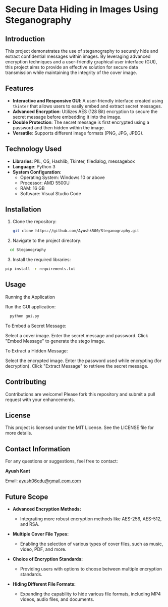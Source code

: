 # Secure Data Hiding in Images Using Steganography

## Introduction
This project demonstrates the use of steganography to securely hide and extract confidential messages within images. By leveraging advanced encryption techniques and a user-friendly graphical user interface (GUI), this project aims to provide an effective solution for secure data transmission while maintaining the integrity of the cover image.

## Features
- **Interactive and Responsive GUI**: A user-friendly interface created using `tkinter` that allows users to easily embed and extract secret messages.
- **Advanced Encryption**: Utilizes AES (128 Bit) encryption to secure the secret message before embedding it into the image.
- **Double Protection**: The secret message is first encrypted using a password and then hidden within the image.
- **Versatile**: Supports different image formats (PNG, JPG, JPEG).

## Technology Used
- **Libraries**: PIL, OS, Hashlib, Tkinter, filedialog, messagebox
- **Language**: Python 3
- **System Configuration**:
  - Operating System: Windows 10 or above
  - Processor: AMD 5500U
  - RAM: 16 GB 
  - Software: Visual Studio Code

## Installation
1. Clone the repository:
   ```sh
   git clone https://github.com/Ayushk500/Steganography.git
   ```

2. Navigate to the project directory:

```sh 
  cd Steganography
```

3. Install the required libraries:

```sh
pip install -r requirements.txt
```

## Usage
Running the Application

Run the GUI application:

```sh
  python gui.py
```

To Embed a Secret Message:

Select a cover image.
Enter the secret message and password.
Click "Embed Message" to generate the stego image.

To Extract a Hidden Message:

Select the encrypted image.
Enter the password used while encrypting (for decryption).
Click "Extract Message" to retrieve the secret message.

## Contributing
Contributions are welcome! Please fork this repository and submit a pull request with your enhancements.

## License
This project is licensed under the MIT License. See the LICENSE file for more details.

## Contact Information
For any questions or suggestions, feel free to contact:

**Ayush Kant**

Email: [ayush06edu@gmail.com.com](mailto:ayush06edu@gmail.com)


## Future Scope

- **Advanced Encryption Methods:** 
  - Integrating more robust encryption methods like AES-256, AES-512, and RSA.

- **Multiple Cover File Types:** 
  - Enabling the selection of various types of cover files, such as music, video, PDF, and more.

- **Choice of Encryption Standards:** 
  - Providing users with options to choose between multiple encryption standards.

- **Hiding Different File Formats:** 
  - Expanding the capability to hide various file formats, including MP4 videos, audio files, and documents.

